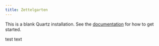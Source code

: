 ```yaml
---
title: Zettelgarten
---
```


This is a blank Quartz installation.
See the [documentation](https://quartz.jzhao.xyz) for how to get started.

test text
